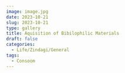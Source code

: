 ```yaml
---
image: image.jpg
date: 2023-10-21
slug: 2023-10-21
type: gallery
title: Aquisition of Bibilophilic Materials
draft: false
categories:
  - Life/Zindagi/General
tags:
  - Consoom
---
```

